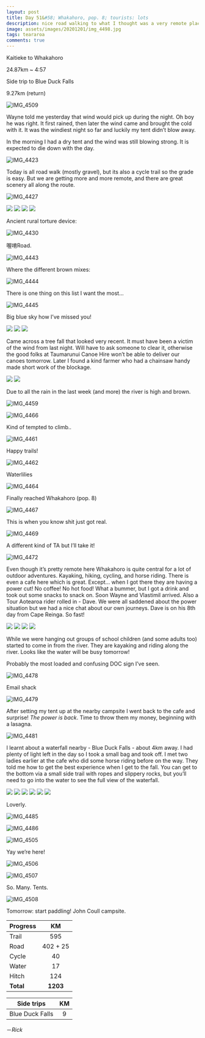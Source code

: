 ```yaml
---
layout: post
title: Day 51&#58; Whakahoro, pop. 8; tourists: lots
description: nice road walking to what I thought was a very remote place. Two groups of school children probably thought so too.
image: assets/images/20201201/img_4498.jpg
tags: teararoa
comments: true
---
```


Kaitieke to Whakahoro 

24.87km ~ 4:57

Side trip to Blue Duck Falls

9.27km (return)

![IMG_4509](/assets/images/20201201/img_4509.jpg)

Wayne told me yesterday that wind would pick up during the night. Oh boy he was right. It first rained, then later the wind came and brought the cold with it. It was the windiest night so far and luckily my tent didn’t blow away. 

In the morning I had a dry tent and the wind was still blowing strong. It is expected to die down with the day. 

![IMG_4423](/assets/images/20201201/img_4423.jpg)

Today is all road walk (mostly gravel), but its also a cycle trail so the grade is easy. But we are getting more and more remote, and there are great scenery all along the route. 

![IMG_4427](/assets/images/20201201/img_4427.jpg)

<div class="gallery" data-columns="2">
  <img src="/assets/images/20201201/img_4425.jpg">
  <img src="/assets/images/20201201/img_4434.jpg">
  <img src="/assets/images/20201201/img_4435.jpg">
  <img src="/assets/images/20201201/img_4437.jpg">
</div>

Ancient rural torture device:

![IMG_4430](/assets/images/20201201/img_4430.jpg)

喔唷Road.

![IMG_4443](/assets/images/20201201/img_4443.jpg)

Where the different brown mixes:

![IMG_4444](/assets/images/20201201/img_4444.jpg)

There is one thing on this list I want the most...

![IMG_4445](/assets/images/20201201/img_4445.jpg)

Big blue sky how I’ve missed you!

<div class="gallery" data-columns="2">
  <img src="/assets/images/20201201/img_4448.jpg">
  <img src="/assets/images/20201201/img_4449.jpg">
  <img src="/assets/images/20201201/img_4450.jpg">
</div>

Came across a tree fall that looked very recent. It must have been a victim of the wind from last night. Will have to ask someone to clear it, otherwise the good folks at Taumarunui Canoe Hire won’t be able to deliver our canoes tomorrow. Later I found a kind farmer who had a chainsaw handy made short work of the blockage. 

<div class="gallery" data-columns="2">
  <img src="/assets/images/20201201/img_4451.jpg">
  <img src="/assets/images/20201201/img_4452.jpg">
</div>

Due to all the rain in the last week (and more) the river is high and brown.

![IMG_4459](/assets/images/20201201/img_4459.jpg)

![IMG_4466](/assets/images/20201201/img_4466.jpg)

Kind of tempted to climb..

![IMG_4461](/assets/images/20201201/img_4461.jpg)

Happy trails!

![IMG_4462](/assets/images/20201201/img_4462.jpg)

Waterlilies 

![IMG_4464](/assets/images/20201201/img_4464.jpg)

Finally reached Whakahoro (pop. 8)

![IMG_4467](/assets/images/20201201/img_4467.jpg)

This is when you know shit just got real.

![IMG_4469](/assets/images/20201201/img_4469.jpg)

A different kind of TA but I’ll take it!

![IMG_4472](/assets/images/20201201/img_4472.jpg)

Even though it’s pretty remote here Whakahoro is quite central for a lot of outdoor adventures. Kayaking, hiking, cycling, and horse riding. There is even a cafe here which is great. Except... when I got there they are having a power cut! No coffee! No hot food! What a bummer, but I got a drink and took out some snacks to snack on. Soon Wayne and Vlastimil arrived. Also a Tour Aotearoa rider rolled in - Dave. We were all saddened about the power situation but we had a nice chat about our own journeys. Dave is on his 8th day from Cape Reinga. So fast!

<div class="gallery" data-columns="2">
  <img src="/assets/images/20201201/img_4473.jpg">
  <img src="/assets/images/20201201/img_4474.jpg">
  <img src="/assets/images/20201201/img_4475.jpg">
  <img src="/assets/images/20201201/img_4476.jpg">
</div>

While we were hanging out groups of school children (and some adults too) started to come in from the river. They are kayaking and riding along the river. Looks like the water will be busy tomorrow!

Probably the most loaded and confusing DOC sign I’ve seen. 

![IMG_4478](/assets/images/20201201/img_4478.jpg)

Email shack

![IMG_4479](/assets/images/20201201/img_4479.jpg)

After setting my tent up at the nearby campsite I went back to the cafe and surprise! *The power is back*. Time to throw them my money, beginning with a lasagna.

![IMG_4481](/assets/images/20201201/img_4481.jpg)

I learnt about a waterfall nearby - Blue Duck Falls - about 4km away. I had plenty of light left in the day so I took a small bag and took off. I met two ladies earlier at the cafe who did some horse riding before on the way. They told me how to get the best experience when I get to the fall. You can get to the bottom via a small side trail with ropes and slippery rocks, but you’ll need to go into the water to see the full view of the waterfall. 

<div class="gallery" data-columns="2">
  <img src="/assets/images/20201201/img_4493.jpg">
  <img src="/assets/images/20201201/img_4495.jpg">
  <img src="/assets/images/20201201/img_4496.jpg">
  <img src="/assets/images/20201201/img_4498.jpg">
  <img src="/assets/images/20201201/img_4500.jpg">
  <img src="/assets/images/20201201/img_4503.jpg">
</div>

Loverly.

![IMG_4485](/assets/images/20201201/img_4485.jpg)

![IMG_4486](/assets/images/20201201/img_4486.jpg)

![IMG_4505](/assets/images/20201201/img_4505.jpg)

Yay we’re here!

![IMG_4506](/assets/images/20201201/img_4506.jpg)

![IMG_4507](/assets/images/20201201/img_4507.jpg)

So. Many. Tents.

![IMG_4508](/assets/images/20201201/img_4508.jpg)

Tomorrow: start paddling! John Coull campsite.

| Progress | KM |
| ---- |:----:|
| Trail | 595 |
| Road | 402 + 25 |
| Cycle | 40 |
| Water | 17 |
| Hitch | 124 |
| **Total** | **1203** |

| Side trips | KM |
| ---- |:----:|
| Blue Duck Falls | 9 |



－_Rick_